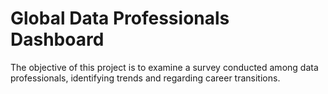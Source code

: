 # Global Data Professionals Dashboard
The objective of this project is to examine a survey conducted among data professionals, identifying trends and regarding career transitions.

